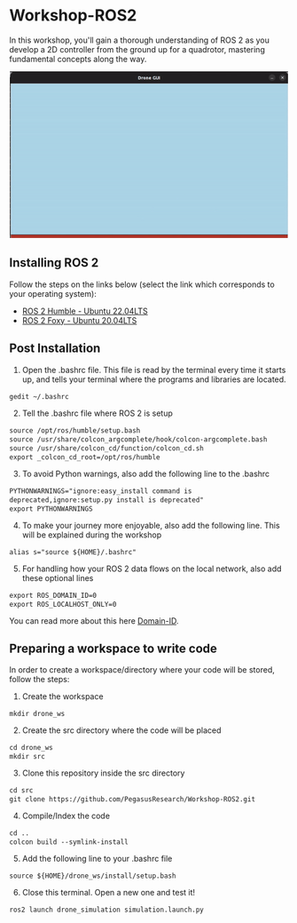 # Workshop-ROS2
In this workshop, you'll gain a thorough understanding of ROS 2 as you develop a 2D controller from the ground up for a quadrotor, mastering fundamental concepts along the way.
<p align = "center">
<a target="_blank"><img src="readme_animation.gif" alt="Workshop Animation GIF" height="300"/></a
</p>

## Installing ROS 2

Follow the steps on the links below (select the link which corresponds to your operating system):
- [ROS 2 Humble - Ubuntu 22.04LTS](https://docs.ros.org/en/humble/Installation/Ubuntu-Install-Debians.html)
- [ROS 2 Foxy - Ubuntu 20.04LTS](https://docs.ros.org/en/foxy/Installation/Ubuntu-Install-Debians.html)

## Post Installation

1) Open the .bashrc file. This file is read by the terminal every time it starts up, and tells your terminal where the programs and libraries are located.
```
gedit ~/.bashrc
```

2) Tell the .bashrc file where ROS 2 is setup
```
source /opt/ros/humble/setup.bash
source /usr/share/colcon_argcomplete/hook/colcon-argcomplete.bash
source /usr/share/colcon_cd/function/colcon_cd.sh
export _colcon_cd_root=/opt/ros/humble
```

3) To avoid Python warnings, also add the following line to the .bashrc
```
PYTHONWARNINGS="ignore:easy_install command is deprecated,ignore:setup.py install is deprecated"
export PYTHONWARNINGS
```

4) To make your journey more enjoyable, also add the following line. This will be explained during the workshop
```
alias s="source ${HOME}/.bashrc"
```

5) For handling how your ROS 2 data flows on the local network, also add these optional lines
```
export ROS_DOMAIN_ID=0
export ROS_LOCALHOST_ONLY=0
```
You can read more about this here [Domain-ID](https://docs.ros.org/en/humble/Concepts/About-Domain-ID.html).

## Preparing a workspace to write code

In order to create a workspace/directory where your code will be stored, follow the steps:

1) Create the workspace
```
mkdir drone_ws
```

2) Create the src directory where the code will be placed
```
cd drone_ws
mkdir src
```
3) Clone this repository inside the src directory
```
cd src
git clone https://github.com/PegasusResearch/Workshop-ROS2.git
```
4) Compile/Index the code
```
cd ..
colcon build --symlink-install
```

5) Add the following line to your .bashrc file
```
source ${HOME}/drone_ws/install/setup.bash
```

6) Close this terminal. Open a new one and test it!
```
ros2 launch drone_simulation simulation.launch.py
```
